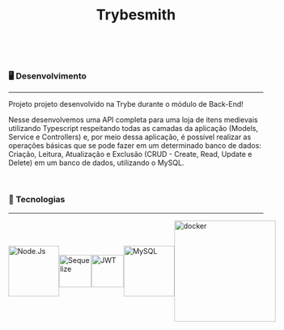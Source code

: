 <h1 align="center">Trybesmith</h1>
</br>
</br>
</br>
<h3>🖥️ Desenvolvimento</h3>

------------

<p>Projeto projeto desenvolvido na <a hrefo=https://www.betrybe.com>Trybe</a> durante o módulo de Back-End!</p>
<p>Nesse desenvolvemos uma API completa para uma loja de itens medievais utilizando Typescript respeitando todas as camadas da aplicação (Models, Service e Controllers) e, por meio dessa aplicação, é possível realizar as operações básicas que se pode fazer em um determinado banco de dados: Criação, Leitura, Atualização e Exclusão (CRUD - Create, Read, Update e Delete) em um banco de dados, utilizando o MySQL.</p>


</br>
<h3>🦾 Tecnologias</h3>

------------

<div style="display: flex; align-items: center; justify-content: space-between; width: 260px">
<img src="https://nodejs.org/static/images/logo.svg" width="100px" alt="Node.Js">
<img src="https://s3.amazonaws.com/s3.timetoast.com/public/uploads/photo/17846388/image/medium-914684913366adfbc8b307596be7cb34.png" width="64px" alt="Sequelize">
<img src="https://jwt.io/img/pic_logo.svg" width="64px" alt="JWT">
<img src="https://cdn3.emoji.gg/emojis/3046_MySQL.png" width="100px" alt="MySQL">
<img src="https://www.docker.com/wp-content/uploads/2022/01/Docker-Logo-White-RGB_Horizontal-730x189-1.png.webp" style="width: 200px" alt="docker"/>
</div>

